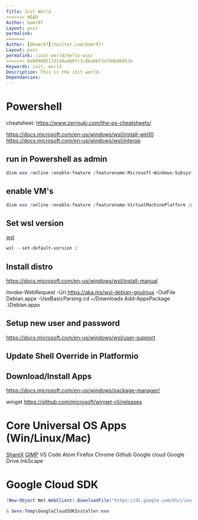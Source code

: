 ```yaml
---
Title: Init World
<<<<<<< HEAD
Author: bamr87
Layout: post
permalink: 
=======
Author: [@bamr87](twitter.com/bamr87)
Layout: post
permalink: /init-world/hello-win/
>>>>>>> 8a99960517d1dda466fc1c8ba0bf3af8d69b853e
Keywords: init, world
Description: This is the init world.
Dependancies: 
---
```

# Powershell

cheatsheet: https://www.zerrouki.com/the-ps-cheatsheets/

https://docs.microsoft.com/en-us/windows/wsl/install-win10
https://docs.microsoft.com/en-us/windows/wsl/interop
## run in Powershell as admin

```powershell
dism.exe /online /enable-feature /featurename:Microsoft-Windows-Subsystem-Linux /all /norestart -verb RunAs
```

## enable VM's
```powershell
dism.exe /online /enable-feature /featurename:VirtualMachinePlatform /all /norestart
```
## Set wsl version
[wsl](https://docs.microsoft.com/nl-nl/windows/wsl/wsl2-kernel)

```powershell
wsl --set-default-version 2
```
## Install distro
https://docs.microsoft.com/en-us/windows/wsl/install-manual

Invoke-WebRequest -Uri https://aka.ms/wsl-debian-gnulinux -OutFile Debian.appx -UseBasicParsing
cd ~/Downloads
Add-AppxPackage .\Debian.appx

## Setup new user and password
https://docs.microsoft.com/en-us/windows/wsl/user-support

## Update Shell Override in Platformio

## Download/Install Apps

https://docs.microsoft.com/en-us/windows/package-manager/

winget https://github.com/microsoft/winget-cli/releases

# Core Universal OS Apps (Win/Linux/Mac)
[ShareX](https://getsharex.com/)
[GIMP](https://www.gimp.org/)
VS Code
Atom
Firefox
Chrome
Github
Google cloud
Google Drive
InkScape

# Google Cloud SDK
```powershell
(New-Object Net.WebClient).DownloadFile("https://dl.google.com/dl/cloudsdk/channels/rapid/GoogleCloudSDKInstaller.exe", "$env:Temp\GoogleCloudSDKInstaller.exe")

& $env:Temp\GoogleCloudSDKInstaller.exe
```